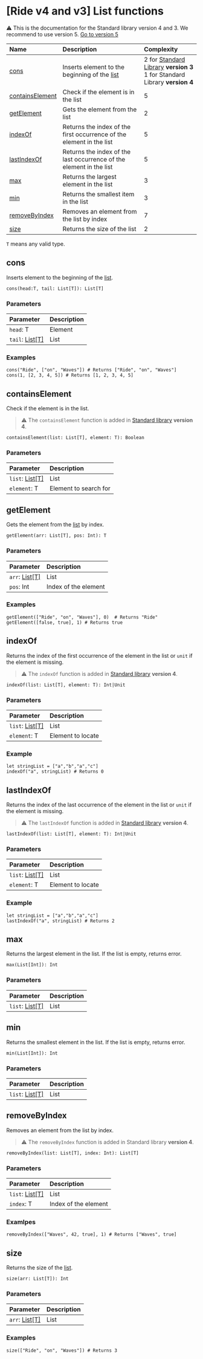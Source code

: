 # [Ride v4 and v3] List functions

:warning: This is the documentation for the Standard library version 4 and 3. We recommend to use version 5. [Go to version 5](/en/ride/functions/built-in-functions/list-functions)

| Name | Description | Complexity |
| :--- | :--- | :--- |
| [cons](#cons) | Inserts element to the beginning of the [list](/en/ride/data-types/list) | 2 for [Standard Library](/en/ride/script/standard-library) **version 3**<br>1 for Standard Library **version 4** |
| [containsElement](#containselement)  | Check if the element is in the list | 5 |
| [getElement](#getelement) | Gets the element from the list | 2 |
| [indexOf](#indexof) | Returns the index of the first occurrence of the element in the list | 5 |
| [lastIndexOf](#lastindexof)  | Returns the index of the last occurrence of the element in the list | 5 |
| [max](#max)  | Returns the largest element in the list | 3 |
| [min](#min)  | Returns the smallest item in the list | 3 |
| [removeByIndex](#removebyindex) | Removes an element from the list by index | 7 |
| [size](#size) | Returns the size of the list | 2 |

`T` means any valid type.

## cons

Inserts element to the beginning of the [list](/en/ride/data-types/list).

``` ride
cons(head:T, tail: List[T]): List[T]
```

### Parameters

| Parameter | Description |
| :--- | :--- |
| `head`: T | Element |
| `tail`: [List[T]](/en/ride/data-types/list) | List |

### Examples

```ride
cons("Ride", ["on", "Waves"]) # Returns ["Ride", "on", "Waves"]
cons(1, [2, 3, 4, 5]) # Returns [1, 2, 3, 4, 5]
```

## containsElement

Check if the element is in the list.

> :warning: The `containsElement` function is added in [Standard library](/en/ride/script/standard-library) **version 4**.

```ride
containsElement(list: List[T], element: T): Boolean
```

### Parameters

| Parameter | Description |
| :--- | :--- |
| `list`: [List[T]](/en/ride/data-types/list) | List |
| `element`: T | Element to search for |

## getElement

Gets the element from the [list](/en/ride/data-types/list) by index.

``` ride
getElement(arr: List[T], pos: Int): T
```

### Parameters

| Parameter | Description |
| :--- | :--- |
| `arr`: [List[T]](/en/ride/data-types/list) | List |
| `pos`: Int | Index of the element |

### Examples

```ride
getElement(["Ride", "on", "Waves"], 0)  # Returns "Ride"
getElement([false, true], 1) # Returns true
```

## indexOf

Returns the index of the first occurrence of the element in the list or `unit` if the element is missing.

> :warning: The `indexOf` function is added in [Standard library](/en/ride/script/standard-library) **version 4**.

``` ride
indexOf(list: List[T], element: T): Int|Unit
```

### Parameters

| Parameter | Description |
| :--- | :--- |
| `list`: [List[T]](/en/ride/data-types/list) | List |
| `element`: T | Element to locate |

### Example

```ride
let stringList = ["a","b","a","c"]
indexOf("a", stringList) # Returns 0
```

## lastIndexOf

Returns the index of the last occurrence of the element in the list or `unit` if the element is missing.

> :warning: The `lastIndexOf` function is added in [Standard library](/en/ride/script/standard-library) **version 4**.

``` ride
lastIndexOf(list: List[T], element: T): Int|Unit
```

### Parameters

| Parameter | Description |
| :--- | :--- |
| `list`: [List[T]](/en/ride/data-types/list) | List |
| `element`: T | Element to locate |

### Example

```ride
let stringList = ["a","b","a","c"]
lastIndexOf("a", stringList) # Returns 2
```

## max

Returns the largest element in the list. If the list is empty, returns error.

``` ride
max(List[Int]): Int
```

### Parameters

| Parameter | Description |
| :--- | :--- |
| `list`: [List[T]](/en/ride/data-types/list) | List |

## min

Returns the smallest element in the list. If the list is empty, returns error.

``` ride
min(List[Int]): Int
```

### Parameters

| Parameter | Description |
| :--- | :--- |
| `list`: [List[T]](/en/ride/data-types/list) | List |

## removeByIndex

Removes an element from the list by index.

> :warning: The `removeByIndex` function is added in Standard library **version 4**.

``` ride
removeByIndex(list: List[T], index: Int): List[T]
```

### Parameters

| Parameter | Description |
| :--- | :--- |
| `list`: [List[T]](/en/ride/data-types/list) | List |
| `index`: T | Index of the element |

### Examlpes

```ride
removeByIndex(["Waves", 42, true], 1) # Returns ["Waves", true]
```

## size

Returns the size of the [list](/en/ride/data-types/list).

``` ride
size(arr: List[T]): Int
```

### Parameters

| Parameter | Description |
| :--- | :--- |
| `arr`: [List[T]](/en/ride/data-types/list) | List |

### Examples

```ride
size(["Ride", "on", "Waves"]) # Returns 3
```
